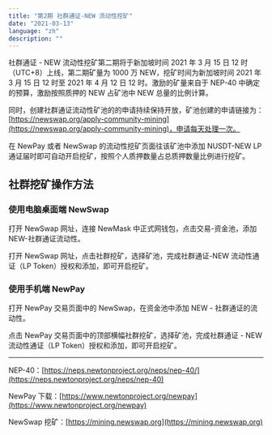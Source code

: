 ```yaml
---
title: "第2期 社群通证-NEW 流动性挖矿"
date: "2021-03-13"
language: "zh"
description: ""
---
```


社群通证 - NEW 流动性挖矿第二期将于新加坡时间 2021 年 3 月 15 日 12 时（UTC+8）上线，第二期矿量为 1000 万 NEW，挖矿时间为新加坡时间 2021 年 3 月 15 日 12 时至 2021 年 4 月 12 日 12 时。激励的矿量来自于 NEP-40 中确定的预算，激励按照质押的 NEW 占矿池中 NEW 总量的比例计算。

同时，创建社群通证流动性矿池的的申请持续保持开放，矿池创建的申请链接为：[https://newswap.org/apply-community-mining](https://newswap.org/apply-community-mining)，申请每天处理一次。

在 NewPay 或者 NewSwap 的流动性挖矿页面往该矿池中添加 NUSDT-NEW LP 通证届时即可自动开启挖矿，按照个人质押数量占总质押数量比例进行挖矿。

## 社群挖矿操作方法

### 使用电脑桌面端 NewSwap

打开 NewSwap 网址，连接 NewMask 中正式网钱包，点击交易-资金池，添加 NEW-社群通证流动性。

打开 NewSwap 网址，点击社群挖矿，选择矿池，完成社群通证-NEW 流动性通证（LP Token）授权和添加，即可开启挖矿。

### 使用手机端 NewPay

打开 NewPay 交易页面中的 NewSwap，在资金池中添加 NEW - 社群通证的流动性。

点击 NewPay 交易页面中的顶部横幅社群挖矿，选择矿池，完成社群通证 - NEW 流动性通证（LP Token）授权和添加，即可开启挖矿。

---

NEP-40：[https://neps.newtonproject.org/neps/nep-40/](https://neps.newtonproject.org/neps/nep-40)

NewPay 下载：[https://www.newtonproject.org/newpay](https://www.newtonproject.org/newpay)

NewSwap 挖矿：[https://mining.newswap.org](https://mining.newswap.org)
